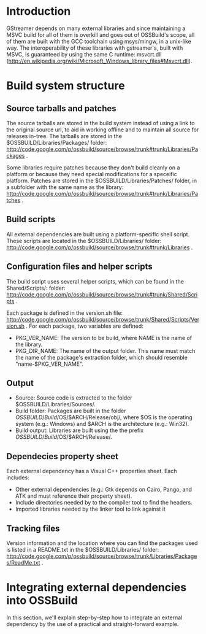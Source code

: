 # Introduction #

GStreamer depends on many external libraries and since maintaining a MSVC build for all of them is overkill and goes out of OSSBuild's scope, all of them are built with the GCC toolchain using msys/mingw, in a unix-like way. The interoperability of these libraries with gstreamer's, built with MSVC, is guaranteed by using the same C runtime: msvcrt.dll (http://en.wikipedia.org/wiki/Microsoft_Windows_library_files#Msvcrt.dll).

# Build system structure #

## Source tarballs and patches ##
The source tarballs are stored in the build system instead of using a link to the original source url, to aid in working offline and to maintain all source for releases in-tree. The tarballs are stored in the $OSSBUILD/Libraries/Packages/ folder: http://code.google.com/p/ossbuild/source/browse/trunk#trunk/Libraries/Packages .

Some libraries require patches because they don't build cleanly on a platform or because they need special modifications for a speceific platform. Patches are stored in the $OSSBUILD/Libraries/Patches/ folder, in a subfolder with the same name as the library: http://code.google.com/p/ossbuild/source/browse/trunk#trunk/Libraries/Patches .

## Build scripts ##
All external dependencies are built using a platform-specific shell script. These scripts are located in the $OSSBUILD/Libraries/ folder: http://code.google.com/p/ossbuild/source/browse/trunk#trunk/Libraries .

## Configuration files and helper scripts ##
The build script uses several helper scripts, which can be found in the Shared/Scripts/: folder: http://code.google.com/p/ossbuild/source/browse/trunk#trunk/Shared/Scripts .

Each package is defined in the version.sh file: http://code.google.com/p/ossbuild/source/browse/trunk/Shared/Scripts/Version.sh . For each package, two variables are defined:
  * PKG\_VER\_NAME: The version to be build, where NAME is the name of the library.
  * PKG\_DIR\_NAME: The name of the output folder. This name must match the name of the package's extraction folder, which should resemble "name-$PKG\_VER\_NAME".

## Output ##
  * Source: Source code is extracted to the folder $OSSBUILD/Libraries/Sources/.
  * Build folder: Packages are built in the folder $OSSBUILD/Build/$OS/$ARCH/Release/obj/, where $OS is the operating system (e.g.: Windows) and $ARCH is the architecture (e.g.: Win32).
  * Build output: Libraries are built using the the prefix $OSSBUILD/Build/$OS/$ARCH/Release/.


## Dependecies property sheet ##
Each external dependency has a Visual C++ properties sheet. Each includes:
  * Other external dependencies (e.g.: Gtk depends on Cairo, Pango, and ATK and must reference their property sheet).
  * Include directories needed by to the compiler tool to find the headers.
  * Imported libraries needed by the linker tool to link against it

## Tracking files ##
Version information and the location where you can find the packages used is listed in a README.txt in the $OSSBUILD/Libraries/ folder: http://code.google.com/p/ossbuild/source/browse/trunk/Libraries/Packages/ReadMe.txt .


# Integrating external dependencies into OSSBuild #

In this section, we'll explain step-by-step how to integrate an external dependency by the use of a practical and straight-forward example.

